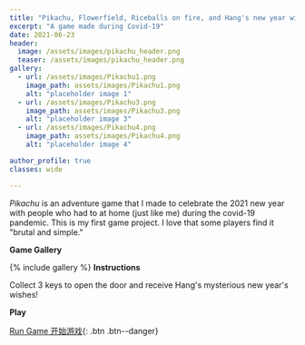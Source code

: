 ```yaml
---
title: "Pikachu, Flowerfield, Riceballs on fire, and Hang's new year wishes"
excerpt: "A game made during Covid-19"
date: 2021-06-23
header:
  image: /assets/images/pikachu_header.png
  teaser: /assets/images/pikachu_header.png
gallery:
  - url: /assets/images/Pikachu1.png
    image_path: assets/images/Pikachu1.png
    alt: "placeholder image 1"
  - url: /assets/images/Pikachu3.png
    image_path: assets/images/Pikachu3.png
    alt: "placeholder image 3"
  - url: /assets/images/Pikachu4.png
    image_path: assets/images/Pikachu4.png
    alt: "placeholder image 4"

author_profile: true
classes: wide

---
```


<i>Pikachu</i> is an adventure game that I made to celebrate the 2021 new year with people who had to at home (just like me) during the covid-19 pandemic. This is my first game project. I love that some players find it "brutal and simple."

<b>Game Gallery</b>

{% include gallery %}
<b>Instructions</b>

Collect 3 keys to open the door and receive Hang's mysterious new year's wishes! 

<b> Play </b>

[Run Game 开始游戏](https://kochan12.itch.io/pikachu){: .btn .btn--danger}

